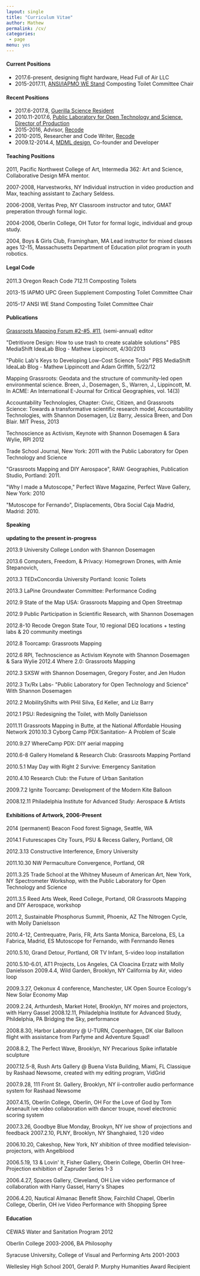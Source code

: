 ```yaml
---
layout: single
title: "Curriculum Vitae"
author: Mathew
permalink: /cv/
categories:
 - page
menu: yes
---
```

#### Current Positions

* 2017.6-present, designing flight hardware, Head Full of Air LLC
* 2015-2017.11, [ANSI/IAPMO WE Stand](http://www.iapmo.org/WEStand/Pages/default.aspx) Composting Toilet Committee Chair
#### Recent Positions

* 2017.6-2017.8, [Guerilla Science Resident](http://guerillascience.org/nsf-artsci-residents/)
* 2010.11-2017.6, [Public Laboratory for Open Technology and Science, Director of Production](Publiclab.org/profile/mathew) 
* 2015-2016, Advisor, [Recode](www.recodenow.org)
* 2010-2015, Researcher and Code Writer, [Recode](www.recodenow.org)
* 2009.12-2014.4, [MDML design](mdml.co), Co-founder and Developer

#### Teaching Positions
2011, Pacific Northwest College of Art, Intermedia 362: Art and Science, Collaborative Design MFA mentor.
2007-2008, Harvestworks, NYIndividual instruction in video production and Max, teaching assistant to Zachary Seldess. 

2006-2008, Veritas Prep, NYClassroom instructor and tutor, GMAT preperation through formal logic. 

2004-2006, Oberlin College, OHTutor for formal logic, individual and group study.

2004, Boys & Girls Club, Framingham, MALead instructor for mixed classes ages 12-15, Massachusetts Department of Education pilot programin youth robotics.#### Legal Code
2011.3 Oregon Reach Code 712.11 Composting Toilets2013-15 IAPMO UPC Green Supplement Composting Toilet Committee Chair 

2015-17 ANSI WE Stand Composting Toilet Committee Chair

#### Publications

[Grassroots Mapping Forum #2-#5, #11](publiclab.org/forum), (semi-annual) editor
"Detritivore Design: How to use trash to create scalable solutions" PBS MediaShift IdeaLab Blog - Mathew Lippincott, 4/30/2013"Public Lab's Keys to Developing Low-Cost Science Tools" PBS MediaShift IdeaLab Blog - Mathew Lippincott and Adam Griffith, 5/22/12Mapping Grassroots: Geodata and the structure of community-led open environmental science. Breen, J., Dosemagen, S., Warren, J., Lippincott, M. In ACME: An International E-Journal for Critical Geographies, vol. 14(3)Accountability Technologies, Chapter: Civic, Citizen, and Grassroots Science: Towards a transformative scientific research model, Accountability Technologies, with Shannon Dosemagen, Liz Barry, Jessica Breen, and Don Blair. MIT Press, 2013Technoscience as Activism, Keynote with Shannon Dosemagen & Sara Wylie, RPI 2012 

Trade School Journal, New York: 2011with the Public Laboratory for Open Technology and Science"Grassroots Mapping and DIY Aerospace", RAW: Geographies, Publication Studio, Portland: 2011."Why I made a Mutoscope," Perfect Wave Magazine, Perfect Wave Gallery, New York: 2010 

"Mutoscope for 
Fernando", Displacements, Obra Social Caja Madrid, Madrid: 2010.

#### Speaking**updating to the present in-progress**2013.9 University College London with Shannon Dosemagen2013.6 Computers, Freedom, & Privacy: Homegrown Drones, with Amie Stepanovich,2013.3 TEDxConcordia University Portland: Iconic Toilets2013.3 LaPine Groundwater Committee: Performance Coding2012.9 State of the Map USA: Grassroots Mapping and Open Streetmap2012.9 Public Participation in Scientific Research, with Shannon Dosemagen2012.8-10 Recode Oregon State Tour, 10 regional DEQ locations + testing labs & 20 community
meetings2012.8 Toorcamp: Grassroots Mapping2012.6 RPI, Technoscience as Activism Keynote with Shannon Dosemagen & Sara Wylie 2012.4 Where 2.0: Grassroots Mapping2012.3 SXSW with Shannon Dosemagen, Gregory Foster, and Jen Hudon

2012.3 Tx/Rx Labs- "Public Laboratory for Open Technology and Science" With Shannon Dosemagen2012.2 MobilityShifts with PHil Silva, Ed Keller, and Liz Barry2012.1 PSU: Redesigning the Toilet, with Molly Danielsson2011.11 Grassroots Mapping in Butte, at the National Affordable Housing Network 2010.10.3 Cyborg Camp PDX:Sanitation- A Problem of Scale2010.9.27 WhereCamp PDX: DIY aerial mapping2010.6-8 Gallery Homeland & Research Club: Grassroots Mapping Portland2010.5.1 May Day with Right 2 Survive: Emergency Sanitation2010.4.10 Research Club: the Future of Urban Sanitation2009.7.2 Ignite Toorcamp: Development of the Modern Kite Balloon2008.12.11 Philadelphia Institute for Advanced Study: Aerospace & Artists#### Exhibitions of Artwork, 2006-Present
2014 (permanent) Beacon Food forest Signage, Seattle, WA
2014.1 Futurescapes City Tours, PSU & Recess Gallery, Portland, OR 

2012.3.13 Constructive Interference, Emory University2011.10.30 NW Permaculture Convergence, Portland, OR

2011.3.25 Trade School at the Whitney Museum of American Art, New York, NY Spectrometer Workshop, with the Public Laboratory for Open Technology and Science 

2011.3.5 Reed Arts Week, Reed College, Portand, ORGrassroots Mapping and DIY Aerospace, workshop2011.2, Sustainable Phosphorus Summit, Phoenix, AZThe Nitrogen Cycle, with Molly Danielsson2010.4-12, Centrequatre, Paris, FR, Arts Santa Monica, Barcelona, ES, La Fabrica, Madrid, ES Mutoscope for Fernando, with Fenrnando Renes2010.5.10, Grand Detour, Portland, OR TV Infant, 5-video loop installation2010.5.10-6.01, AT1 Projects, Los Angeles, CA Cloacina Erzatz with Molly Danielsson 2009.4.4, Wild Garden, Brooklyn, NY California by Air, video loop2009.3.27, Oekonux 4 conference, Manchester, UK Open Source Ecology's New Solar Economy Map2009.2.24, Arthurdesh, Market Hotel, Brooklyn, NY moires and projectors, with Harry Gassel 2008.12.11, Philadelphia Institute for Advanced Study, Phildelphia, PA Bridging the Sky, performance2008.8.30, Harbor Laboratory @ U-TURN, Copenhagen, DK olar Balloon flight with assistance from Parfyme and Adventure Squad!2008.8.2, The Perfect Wave, Brooklyn, NY Precarious Spike inflatable sculpture2007.12.5-8, Rush Arts Gallery @ Buena Vista Building, Miami, FL Classique by Rashaad Newsome,created with my editing program, VidGrid2007.9.28, 111 Front St. Gallery, Brooklyn, NY ii-controller audio performance system for RashaadNewsome2007.4.15, Oberlin College, Oberlin, OH For the Love of God by Tom Arsenault ive video collaborationwith dancer troupe, novel electronic scoring system2007.3.26, Goodbye Blue Monday, Brookyn, NY ive show of projections and feedback 2007.2.10, PLNY, Brooklyn, NY Shanghaied, 1:20 video2006.10.20, Cakeshop, New York, NY xhibition of three modified television-projectors, with Angelblood2006.5.19, 13 & Lovin' It, Fisher Gallery, Oberin College, Oberlin OH hree-Projection exhibition ofZapruder Series 1-32006.4.27, Spaces Gallery, Cleveland, OHLive video performance of collaboration with Harry Gassel, Harry's Shapes2006.4.20, Nautical Almanac Benefit Show, Fairchild Chapel, Oberlin College, Oberlin, OH ive VideoPerformance with Shopping Spree#### Education
CEWAS Water and Sanitation Program 2012Oberlin College 2003-2006, BA PhilosophySyracuse University, College of Visual and Performing Arts 2001-2003 

Wellesley High School 2001, Gerald P. Murphy Humanities Award Recipient
